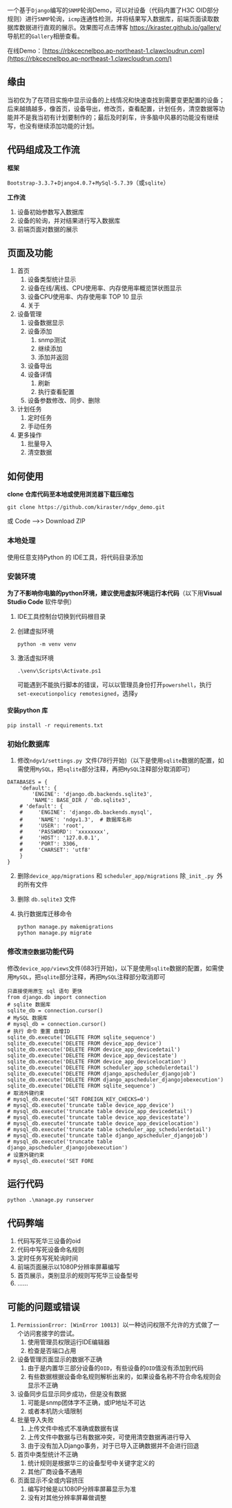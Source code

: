 一个基于`Django`编写的`SNMP`轮询Demo，可以对设备（代码内置了H3C OID部分规则）进行`SNMP`轮询，`icmp`连通性检测，并将结果写入数据库，前端页面读取数据库数据进行直观的展示。效果图可点击博客  https://kiraster.github.io/gallery/  导航栏的`Gallery`相册查看。

在线Demo：[https://rbkcecnelbpo.ap-northeast-1.clawcloudrun.com](https://rbkcecnelbpo.ap-northeast-1.clawcloudrun.com/)

## 缘由

当初仅为了在项目实施中显示设备的上线情况和快速查找到需要变更配置的设备；后来越搞越多，像首页，设备导出，修改页，查看配置，计划任务，清空数据等功能并不是我当初有计划要制作的；最后及时刹车，许多脑中风暴的功能没有继续写，也没有继续添加功能的计划。

## 代码组成及工作流

**框架**

`Bootstrap-3.3.7`+`Django4.0.7`+`MySql-5.7.39`（或`sqlite`）

**工作流**

1. 设备初始参数写入数据库
2. 设备的轮询，并对结果进行写入数据库
3. 前端页面对数据的展示

## 页面及功能

1. 首页
   1. 设备类型统计显示
   2. 设备在线/离线、CPU使用率、内存使用率概览饼状图显示
   3. 设备CPU使用率、内存使用率 TOP 10 显示
   4. 关于
2. 设备管理
   1. 设备数据显示
   2. 设备添加
      1. snmp测试
      2. 继续添加
      3. 添加并返回
   3. 设备导出
   4. 设备详情
      1. 刷新
      2. 执行查看配置
   5. 设备参数修改、同步、删除
3. 计划任务
   1. 定时任务
   2. 手动任务
4. 更多操作
   1. 批量导入
   2. 清空数据

## 如何使用

**clone 仓库代码至本地或使用浏览器下载压缩包**

```
git clone https://github.com/kiraster/ndgv_demo.git
```

或 Code -->> Download ZIP


### 本地处理

使用任意支持Python 的 IDE工具，将代码目录添加


### 安装环境

**为了不影响你电脑的python环境，建议使用虚拟环境运行本代码**（以下用**Visual Studio Code** 软件举例）

1. IDE工具控制台切换到代码根目录

2. 创建虚拟环境

   ```
   python -m venv venv
   ```

3. 激活虚拟环境

   ```
   .\venv\Scripts\Activate.ps1
   ```

   可能遇到不能执行脚本的错误，可以以管理员身份打开`powershell`，执行` set-executionpolicy remotesigned`，选择`y`

#### 安装python 库

```
pip install -r requirements.txt
```

### 初始化数据库

1. 修改`ndgv1/settings.py `文件(78行开始)（以下是使用`sqlite`数据的配置，如需使用`MySQL`，把`sqlite`部分注释，再把`MySQL`注释部分取消即可）

```
DATABASES = {
    'default': {
        'ENGINE': 'django.db.backends.sqlite3',
        'NAME': BASE_DIR / 'db.sqlite3',
    # 'default': {
    #     'ENGINE': 'django.db.backends.mysql',
    #     'NAME': 'ndgv1.3',  # 数据库名称
    #     'USER': 'root',
    #     'PASSWORD': 'xxxxxxxx',
    #     'HOST': '127.0.0.1',
    #     'PORT': 3306,
    #     'CHARSET': 'utf8'
    }
}
```

2. 删除`device_app/migrations` 和 `scheduler_app/migrations` 除`_init_.py `外的所有文件

3. 删除 `db.sqlite3` 文件

4. 执行数据库迁移命令

   ```
   python manage.py makemigrations
   python manage.py migrate
   ```

### 修改`清空数据`功能代码

修改`device_app/views`文件(683行开始)，以下是使用`sqlite`数据的配置，如需使用`MySQL`，把`sqlite`部分注释，再把`MySQL`注释部分取消即可

```
只直接使用原生 sql 语句 更快
from django.db import connection
# sqlite 数据库
sqlite_db = connection.cursor()
# MySQL 数据库
# mysql_db = connection.cursor()
# 执行 命令 重置 自增ID
sqlite_db.execute('DELETE FROM sqlite_sequence')
sqlite_db.execute('DELETE FROM device_app_device')
sqlite_db.execute('DELETE FROM device_app_devicedetail')
sqlite_db.execute('DELETE FROM device_app_devicestate')
sqlite_db.execute('DELETE FROM device_app_devicelocation')
sqlite_db.execute('DELETE FROM scheduler_app_schedulerdetail')
sqlite_db.execute('DELETE FROM django_apscheduler_djangojob')
sqlite_db.execute('DELETE FROM django_apscheduler_djangojobexecution')
sqlite_db.execute('DELETE FROM sqlite_sequence')
# 取消外键约束
# mysql_db.execute('SET FOREIGN_KEY_CHECKS=0')
# mysql_db.execute('truncate table device_app_device')
# mysql_db.execute('truncate table device_app_devicedetail')
# mysql_db.execute('truncate table device_app_devicestate')
# mysql_db.execute('truncate table device_app_devicelocation')
# mysql_db.execute('truncate table scheduler_app_schedulerdetail')
# mysql_db.execute('truncate table django_apscheduler_djangojob')
# mysql_db.execute('truncate table django_apscheduler_djangojobexecution')
# 设置外键约束
# mysql_db.execute('SET FORE

```

## 运行代码

```
python .\manage.py runserver
```

## 代码弊端

1. 代码写死华三设备的oid
2. 代码中写死设备命名规则
3. 定时任务写死轮询时间
4. 前端页面展示以1080P分辨率屏幕编写
5. 首页展示，类别显示的规则写死华三设备型号
6. ……

## 可能的问题或错误

1. `PermissionError: [WinError 10013] `以一种访问权限不允许的方式做了一个访问套接字的尝试。
   1. 使用管理员权限运行IDE编辑器
   2. 检查是否端口占用
2. 设备管理页面显示的数据不正确
   1. 由于是内置华三部分设备的`OID`，有些设备的`OID`值没有添加到代码
   2. 有些数据根据设备命名规则解析出来的，如果设备名称不符合命名规则会显示不正确
3. 设备同步后显示同步成功，但是没有数据
   1. 可能是snmp团体字不正确，或IP地址不可达
   2. 或者本机防火墙限制
4. 批量导入失败
   1. 上传文件中格式不准确或数据有误
   2. 上传文件中数据与已有数据冲突，可使用清空数据再进行导入
   3. 由于没有加入Django事务，对于已导入正确数据并不会进行回退
5. 首页中类型统计不正确
   1. 统计规则是根据华三的设备型号中关键字定义的
   2. 其他厂商设备不通用
6. 页面显示不全或内容挤压
   1. 编写时候是以1080P分辨率屏幕显示为准
   2. 没有对其他分辨率屏幕做调整
